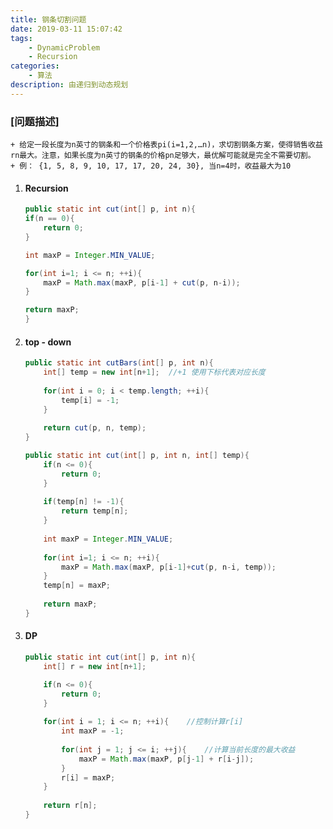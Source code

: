 ```yaml
---
title: 钢条切割问题
date: 2019-03-11 15:07:42
tags:
    - DynamicProblem
    - Recursion
categories:  
    - 算法
description: 由递归到动态规划
---
```


### [问题描述]
    + 给定一段长度为n英寸的钢条和一个价格表pi(i=1,2,…n)，求切割钢条方案，使得销售收益rn最大。注意，如果长度为n英寸的钢条的价格pn足够大，最优解可能就是完全不需要切割。
    + 例： {1, 5, 8, 9, 10, 17, 17, 20, 24, 30}, 当n=4时，收益最大为10

1. #### Recursion

    ``` java
    public static int cut(int[] p, int n){
    if(n == 0){
        return 0;
    }
    
    int maxP = Integer.MIN_VALUE;
    
    for(int i=1; i <= n; ++i){
        maxP = Math.max(maxP, p[i-1] + cut(p, n-i));
    }
    
    return maxP;
	}
    ```

2. #### top - down

    ``` java
    public static int cutBars(int[] p, int n){
		int[] temp = new int[n+1];	//+1 使用下标代表对应长度
		
		for(int i = 0; i < temp.length; ++i){
			temp[i] = -1;
		}
		
		return cut(p, n, temp);
	}
	
	public static int cut(int[] p, int n, int[] temp){
		if(n <= 0){
			return 0;
		}
		
		if(temp[n] != -1){
			return temp[n];
		}
		
		int maxP = Integer.MIN_VALUE;
		
		for(int i=1; i <= n; ++i){
			maxP = Math.max(maxP, p[i-1]+cut(p, n-i, temp));
		}
		temp[n] = maxP;
		
		return maxP;
	}
    ```

3. #### DP

    ``` java
    public static int cut(int[] p, int n){
		int[] r = new int[n+1];
	
		if(n <= 0){
			return 0;
		}
		
		for(int i = 1; i <= n; ++i){    //控制计算r[i]
			int maxP = -1;
			
			for(int j = 1; j <= i; ++j){    //计算当前长度的最大收益
				maxP = Math.max(maxP, p[j-1] + r[i-j]);
			}
			r[i] = maxP;
		}
		
		return r[n];
	}
    ```